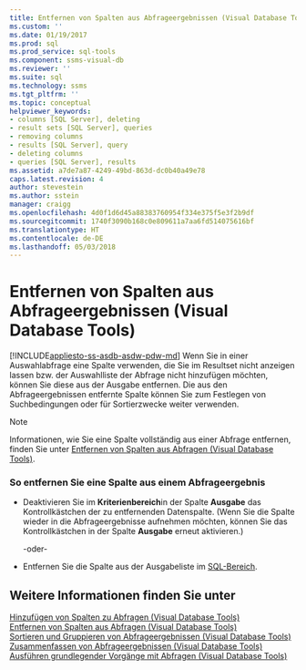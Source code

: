 ```yaml
---
title: Entfernen von Spalten aus Abfrageergebnissen (Visual Database Tools)|Microsoft-Dokumente
ms.custom: ''
ms.date: 01/19/2017
ms.prod: sql
ms.prod_service: sql-tools
ms.component: ssms-visual-db
ms.reviewer: ''
ms.suite: sql
ms.technology: ssms
ms.tgt_pltfrm: ''
ms.topic: conceptual
helpviewer_keywords:
- columns [SQL Server], deleting
- result sets [SQL Server], queries
- removing columns
- results [SQL Server], query
- deleting columns
- queries [SQL Server], results
ms.assetid: a7de7a87-4249-49bd-863d-dc0b40a49e78
caps.latest.revision: 4
author: stevestein
ms.author: sstein
manager: craigg
ms.openlocfilehash: 4d0f1d6d45a88383760954f334e375f5e3f2b9df
ms.sourcegitcommit: 1740f3090b168c0e809611a7aa6fd514075616bf
ms.translationtype: HT
ms.contentlocale: de-DE
ms.lasthandoff: 05/03/2018
---
```

# <a name="remove-columns-from-query-results-visual-database-tools"></a>Entfernen von Spalten aus Abfrageergebnissen (Visual Database Tools)
[!INCLUDE[appliesto-ss-asdb-asdw-pdw-md](../../includes/appliesto-ss-asdb-asdw-pdw-md.md)]
Wenn Sie in einer Auswahlabfrage eine Spalte verwenden, die Sie im Resultset nicht anzeigen lassen bzw. der Auswahlliste der Abfrage nicht hinzufügen möchten, können Sie diese aus der Ausgabe entfernen. Die aus den Abfrageergebnissen entfernte Spalte können Sie zum Festlegen von Suchbedingungen oder für Sortierzwecke weiter verwenden.  
  
> [!NOTE]  
> Informationen, wie Sie eine Spalte vollständig aus einer Abfrage entfernen, finden Sie unter [Entfernen von Spalten aus Abfragen &#40;Visual Database Tools&#41;](../../ssms/visual-db-tools/remove-columns-from-queries-visual-database-tools.md).  
  
### <a name="to-remove-a-column-from-the-query-output"></a>So entfernen Sie eine Spalte aus einem Abfrageergebnis  
  
-   Deaktivieren Sie im **Kriterienbereich**in der Spalte **Ausgabe** das Kontrollkästchen der zu entfernenden Datenspalte. (Wenn Sie die Spalte wieder in die Abfrageergebnisse aufnehmen möchten, können Sie das Kontrollkästchen in der Spalte **Ausgabe** erneut aktivieren.)  
  
    -oder-  
  
-   Entfernen Sie die Spalte aus der Ausgabeliste im [SQL-Bereich](../../ssms/visual-db-tools/sql-pane-visual-database-tools.md).  
  
## <a name="see-also"></a>Weitere Informationen finden Sie unter  
[Hinzufügen von Spalten zu Abfragen &#40;Visual Database Tools&#41;](../../ssms/visual-db-tools/add-columns-to-queries-visual-database-tools.md)  
[Entfernen von Spalten aus Abfragen &#40;Visual Database Tools&#41;](../../ssms/visual-db-tools/remove-columns-from-queries-visual-database-tools.md)  
[Sortieren und Gruppieren von Abfrageergebnissen &#40;Visual Database Tools&#41;](../../ssms/visual-db-tools/sort-and-group-query-results-visual-database-tools.md)  
[Zusammenfassen von Abfrageergebnissen &#40;Visual Database Tools&#41;](../../ssms/visual-db-tools/summarize-query-results-visual-database-tools.md)  
[Ausführen grundlegender Vorgänge mit Abfragen &#40;Visual Database Tools&#41;](../../ssms/visual-db-tools/perform-basic-operations-with-queries-visual-database-tools.md)  
  
